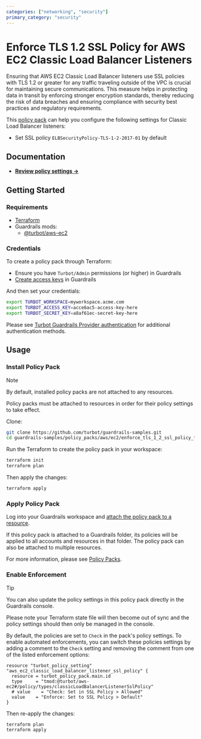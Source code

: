 ```yaml
---
categories: ["networking", "security"]
primary_category: "security"
---
```


# Enforce TLS 1.2 SSL Policy for AWS EC2 Classic Load Balancer Listeners

Ensuring that AWS EC2 Classic Load Balancer listeners use SSL policies with TLS 1.2 or greater for any traffic traveling outside of the VPC is crucial for maintaining secure communications. This measure helps in protecting data in transit by enforcing stronger encryption standards, thereby reducing the risk of data breaches and ensuring compliance with security best practices and regulatory requirements.

This [policy pack](https://turbot.com/guardrails/docs/concepts/resources/policy-packs) can help you configure the following settings for Classic Load Balancer listeners:

- Set SSL policy `ELBSecurityPolicy-TLS-1-2-2017-01` by default

## Documentation

- **[Review policy settings →](https://hub.guardrails.turbot.com/policy-packs/aws_ec2_enforce_tls_1_2_ssl_policy_for_classic_load_balancer_listeners/settings)**

## Getting Started

### Requirements

- [Terraform](https://developer.hashicorp.com/terraform/install)
- Guardrails mods:
  - [@turbot/aws-ec2](https://hub.guardrails.turbot.com/mods/aws/mods/aws-ec2)

### Credentials

To create a policy pack through Terraform:

- Ensure you have `Turbot/Admin` permissions (or higher) in Guardrails
- [Create access keys](https://turbot.com/guardrails/docs/guides/iam/access-keys#generate-a-new-guardrails-api-access-key) in Guardrails

And then set your credentials:

```sh
export TURBOT_WORKSPACE=myworkspace.acme.com
export TURBOT_ACCESS_KEY=acce6ac5-access-key-here
export TURBOT_SECRET_KEY=a8af61ec-secret-key-here
```

Please see [Turbot Guardrails Provider authentication](https://registry.terraform.io/providers/turbot/turbot/latest/docs#authentication) for additional authentication methods.

## Usage

### Install Policy Pack

> [!NOTE]
> By default, installed policy packs are not attached to any resources.
>
> Policy packs must be attached to resources in order for their policy settings to take effect.

Clone:

```sh
git clone https://github.com/turbot/guardrails-samples.git
cd guardrails-samples/policy_packs/aws/ec2/enforce_tls_1_2_ssl_policy_for_classic_load_balancer_listeners
```

Run the Terraform to create the policy pack in your workspace:

```sh
terraform init
terraform plan
```

Then apply the changes:

```sh
terraform apply
```

### Apply Policy Pack

Log into your Guardrails workspace and [attach the policy pack to a resource](https://turbot.com/guardrails/docs/guides/policy-packs#attach-a-policy-pack-to-a-resource).

If this policy pack is attached to a Guardrails folder, its policies will be applied to all accounts and resources in that folder. The policy pack can also be attached to multiple resources.

For more information, please see [Policy Packs](https://turbot.com/guardrails/docs/concepts/resources/policy-packs).

### Enable Enforcement

> [!TIP]
> You can also update the policy settings in this policy pack directly in the Guardrails console.
>
> Please note your Terraform state file will then become out of sync and the policy settings should then only be managed in the console.

By default, the policies are set to `Check` in the pack's policy settings. To enable automated enforcements, you can switch these policies settings by adding a comment to the `Check` setting and removing the comment from one of the listed enforcement options:

```hcl
resource "turbot_policy_setting" "aws_ec2_classic_load_balancer_listener_ssl_policy" {
  resource = turbot_policy_pack.main.id
  type     = "tmod:@turbot/aws-ec2#/policy/types/classicLoadBalancerListenerSslPolicy"
  # value    = "Check: Set in SSL Policy > Allowed"
  value    = "Enforce: Set to SSL Policy > Default"
}
```

Then re-apply the changes:

```sh
terraform plan
terraform apply
```
